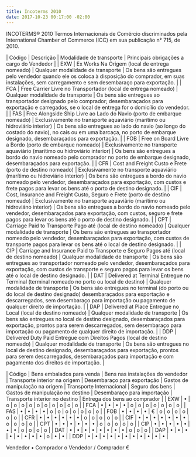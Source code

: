 ```yaml
---
title: Incoterms 2010
date: 2017-10-23 00:17:00 -02:00
---
```


INCOTERMS® 2010
Termos Internacionais de Comércio discriminados pela International Chamber of Commerce (ICC) em sua publicação n° 715, de 2010.

| Código | Descrição | Modalidade de transporte | Principais obrigações a cargo do Vendedor |
| EXW | Ex Works Na Origem (local de entrega nomeado) | Qualquer modalidade de transporte | Os bens são entregues pelo vendedor quando ele os coloca à disposição do comprador, em suas instalações, sem carregamento e sem desembaraço para exportação. |
| FCA | Free Carrier Livre no Transportador (local de entrega nomeado) | Qualquer modalidade de transporte | Os bens são entregues ao transportador designado pelo comprador; desembaraçados para exportação e carregados, se o local de entrega for o domicílio do vendedor. | 
| FAS | Free Alongside Ship Livre ao Lado do Navio (porto de embarque nomeado) | Exclusivamente no transporte aquaviário (marítimo ou hidroviário interior) | Os bens são entregues ao lado do navio (ao longo do costado do navio), no cais ou em uma barcaça, no porto de embarque designado, desembaraçados para exportação. | 
| FOB | Free on Board Livre a Bordo (porto de embarque nomeado) | 	Exclusivamente no transporte aquaviário (marítimo ou hidroviário interior) | Os bens são entregues a bordo do navio nomeado pelo comprador no porto de embarque designado, desembaraçados para exportação. | 
| CFR | Cost and Freight Custo e Frete (porto de destino nomeado) | 	Exclusivamente no transporte aquaviário (marítimo ou hidroviário interior) | Os bens são entregues a bordo do navio nomeado pelo vendedor, desembaraçados para exportação, com custos e frete pagos para levar os bens até o porto de destino designado. | 
| CIF | Cost, Insurance and Freight Custo, Seguro e Frete (porto de destino nomeado) | Exclusivamente no transporte aquaviârio (marítimo ou hidroviáno interior) | Os bens são entregues a bordo do navio nomeado pelo vendedor, desembaraçados para exportação, com custos, seguro e frete pagos para levar os bens até o porto de destino designado. | 
| CPT | Carriage Paid to Transporte Pago até (local de destino nomeado) | Qualquer modalidade de transporte | Os bens são entregues ao transportador nomeado pelo vendedor, desembaraçados para exportação, com custos de transporte pagos para levar os bens até o local de destino designado. | 
| CIP | Carriage and Insurance Paid to Transporte e Seguro Pagos até (local de destino nomeado) | Qualquer modalidade de transporte | Os bens são entregues ao transportador nomeado pelo vendedor, desembaraçados para exportação, com custos de transporte e seguro pagos para levar os bens até o local de destino designado. | 
| DAT | Delivered at Terminal Entregue no Terminal (terminal nomeado no porto ou local de destino) | Qualquer modalidade de transporte | Os bens são entregues no terminal (do porto ou do local de destino designado) desembaraçados para exportação e descarregados, sem desembaraço para importação ou pagamento de qualquer direito de importação. |
| DAP | Delivered at Place Entregue no Local (local de destino nomeado) | Qualquer modalidade de transporte | Os bens são entregues no local de destino designado, desembaraçados para exportação, prontos para serem descarregados, sem desembaraço para importação ou pagamento de qualquer direito de importação. |
| DDP | Delivered Duty Paid Entregue com Direitos Pagos (local de destino nomeado) | Qualquer modalidade de transporte | Os bens são entregues no local de destino designado, desembaraçados para exportação, prontos para serem descarregados, desembaraçados para importação e com pagamento dos direitos de importação. |


| Código | Bens embalados para venda | Bens nas instalações do vendedor | Transporte interior na origem | Desembaraço para exportação | Gastos de	manipulação na origem | Transporte Internacional | Seguro dos bens | Gastos de manipulação no destino | Desembaraço para importação | Transporte interior no destino | Entrega dos bens ao comprador |
| EXW | • | o | o | o | o | o | o | o | o | o | o |
| FCA | • | • | • | • | o | o | o | o | o | o | o |
| FAS | • | • | • | • | o | o | o | o | o | o | o |
| FOB | • | • | • | • | € | o | o | o | o | o | o |
| CFR | • | • | • | • | • | • | o | o | o | o | o |
| CIF | • | • | • | • | • | • | • | o | o | o | o |
| CPT | • | • | • | • | • | • | o | o | o | o | o |
| CIP | • | • | • | • | • | • | • | o | o | o | o |
| DAT | • | • | • | • | • | • | • | • | o | o | o |
| DAP | • | • | • | • | • | • | • | • | o | • | • |
| DDP | • | • | • | • | • | • | • | • | • | • | • |

Vendedor • Comprador o Vendedor / Comprador €